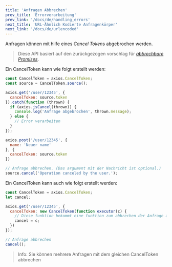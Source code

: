 ```yaml
---
title: 'Anfragen Abbrechen'
prev_title: 'Errorverarbeitung'
prev_link: '/docs/de/handling_errors'
next_title: 'URL-Ähnlich Kodierte Anfragenkörper'
next_link: '/docs/de/urlencoded'
---
```


Anfragen können mit hilfe eines *Cancel Token*s abgebrochen werden.

> Diese API basiert auf den zurückgezogen vorschlag für *[abbrechbare Promises](https://github.com/tc39/proposal-cancelable-promises)*.

Ein CancelToken kann wie folgt erstellt werden:

```js
const CancelToken = axios.CancelToken;
const source = CancelToken.source();

axios.get('/user/12345', {
  cancelToken: source.token
}).catch(function (thrown) {
  if (axios.isCancel(thrown)) {
    console.log('Anfrage abgebrochen', thrown.message);
  } else {
    // Error verarbeiten
  }
});

axios.post('/user/12345', {
  name: 'Neuer name'
}, {
  cancelToken: source.token
})

// Anfrage abbrechen. (Das argument mit der Nachricht ist optional.)
source.cancel('Operation canceled by the user.');
```

Ein CancelToken kann auch wie folgt erstellt werden:

```js
const CancelToken = axios.CancelToken;
let cancel;

axios.get('/user/12345', {
  cancelToken: new CancelToken(function executor(c) {
    // Diese funktion bekommt eine funktion zum abbrechen der Anfrage als argument
    cancel = c;
  })
});

// Anfrage abbrechen
cancel();
```

> Info: Sie können mehrere Anfragen mit dem gleichen CancelToken abbrechen
